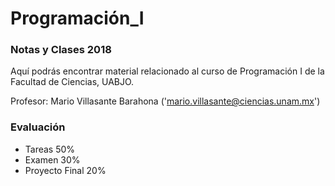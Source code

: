 # Programación_I
### Notas y Clases 2018

Aquí podrás encontrar material relacionado al curso de Programación I de la Facultad de Ciencias, UABJO.

Profesor: Mario Villasante Barahona ('mario.villasante@ciencias.unam.mx')

### Evaluación

* Tareas          50%
* Examen          30%
* Proyecto Final  20% 





